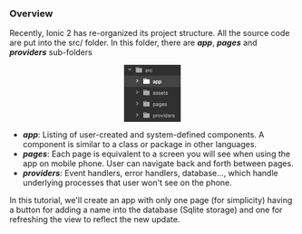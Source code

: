 ### Overview
Recently, Ionic 2 has re-organized its project structure. All the source code are put into the src/ folder. In this folder, there are ***app***, ***pages*** and ***providers*** sub-folders

<p align="center">
<img src="photos/overview.png" alt="New project structure." width=20% height=20% align="middle"/> 
</p>

- ***app***: Listing of user-created and system-defined components. A component is similar to a class or package in other languages.
- ***pages***: Each page is equivalent to a screen you will see when using the app on mobile phone. User can navigate back and forth between pages.
- ***providers***: Event handlers, error handlers, database..., which handle underlying processes that user won't see on the phone.

In this tutorial, we'll create an app with only one page (for simplicity) having a button for adding a name into the database (Sqlite storage) and one for refreshing the view to reflect the new update.
